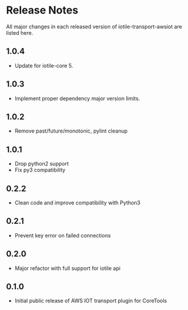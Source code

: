 # Release Notes

All major changes in each released version of iotile-transport-awsiot are listed here.

## 1.0.4

- Update for iotile-core 5.

## 1.0.3

- Implement proper dependency major version limits.

## 1.0.2

- Remove past/future/monotonic, pylint cleanup

## 1.0.1

- Drop python2 support
- Fix py3 compatibility

## 0.2.2

- Clean code and improve compatibility with Python3

## 0.2.1

- Prevent key error on failed connections

## 0.2.0

- Major refactor with full support for iotile api

## 0.1.0

- Initial public release of AWS IOT transport plugin for CoreTools
